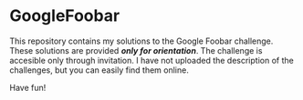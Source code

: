 # GoogleFoobar
This repository contains my solutions to the Google Foobar challenge. These solutions are provided **_only for orientation_**.
The challenge is accesible only through invitation. I have not uploaded the description of the challenges, but you can easily find them online.

Have fun!
